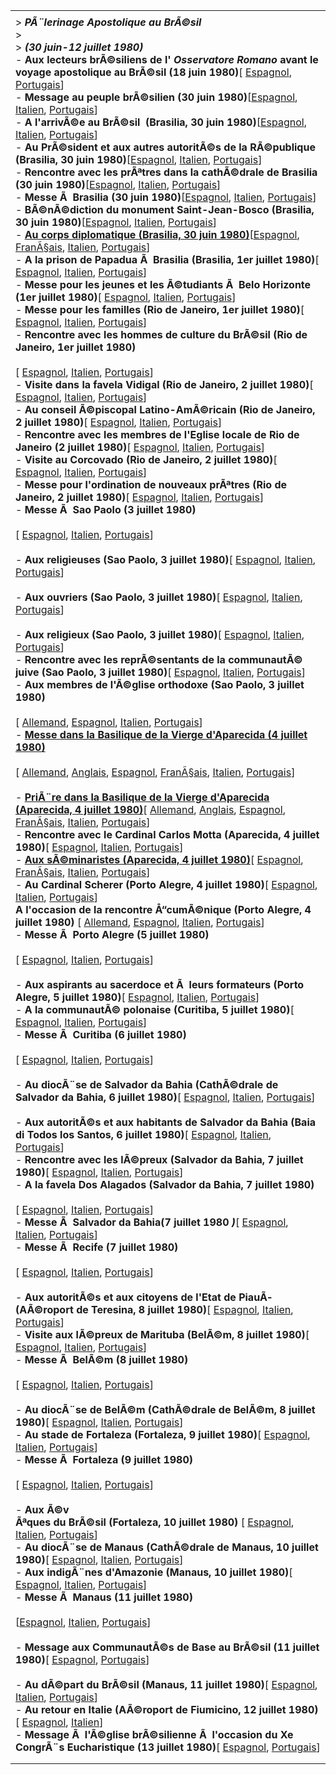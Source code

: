 |     |
| --- |
|  |
| > ***PÃ¨lerinage Apostolique au BrÃ©sil***<br>> <br>> ***(30 juin-12 juillet 1980)***<br>- **Aux lecteurs brÃ©siliens de l' *Osservatore Romano* avant le voyage apostolique au BrÃ©sil (18 juin 1980)**[ [Espagnol](/content/john-paul-ii/es/letters/1980/documents/hf_jp-ii_let_19800618_brasiliani.html), [Portugais](/content/john-paul-ii/pt/letters/1980/documents/hf_jp-ii_let_19800618_brasiliani.html)]<br>- **Message au peuple brÃ©silien (30 juin 1980)**[[Espagnol](/content/john-paul-ii/es/speeches/1980/june/documents/hf_jp-ii_spe_19800630_messaggio-brasiliani.html), [Italien](/content/john-paul-ii/it/speeches/1980/june/documents/hf_jp-ii_spe_19800630_messaggio-brasiliani.html), [Portugais](/content/john-paul-ii/pt/speeches/1980/june/documents/hf_jp-ii_spe_19800630_messaggio-brasiliani.html)]<br>- **A l'arrivÃ©e au BrÃ©sil  (Brasilia, 30 juin 1980)**[[Espagnol](/content/john-paul-ii/es/speeches/1980/june/documents/hf_jp-ii_spe_19800630_brasile-arrivo.html), [Italien](/content/john-paul-ii/it/speeches/1980/june/documents/hf_jp-ii_spe_19800630_brasile-arrivo.html), [Portugais](/content/john-paul-ii/pt/speeches/1980/june/documents/hf_jp-ii_spe_19800630_brasile-arrivo.html)]<br>- **Au PrÃ©sident et aux autres autoritÃ©s de la RÃ©publique (Brasilia, 30 juin 1980)**[[Espagnol](/content/john-paul-ii/es/speeches/1980/june/documents/hf_jp-ii_spe_19800630_presidente-brasile.html), [Italien](/content/john-paul-ii/it/speeches/1980/june/documents/hf_jp-ii_spe_19800630_presidente-brasile.html), [Portugais](/content/john-paul-ii/pt/speeches/1980/june/documents/hf_jp-ii_spe_19800630_presidente-brasile.html)]<br>- **Rencontre avec les prÃªtres dans la cathÃ©drale de Brasilia (30 juin 1980)**[[Espagnol](/content/john-paul-ii/es/speeches/1980/june/documents/hf_jp-ii_spe_19800630_sacerdoti-brasile.html), [Italien](/content/john-paul-ii/it/speeches/1980/june/documents/hf_jp-ii_spe_19800630_sacerdoti-brasile.html), [Portugais](/content/john-paul-ii/pt/speeches/1980/june/documents/hf_jp-ii_spe_19800630_sacerdoti-brasile.html)]<br>- **Messe Ã  Brasilia (30 juin 1980)**[[Espagnol](/content/john-paul-ii/es/homilies/1980/documents/hf_jp-ii_hom_19800630_brasilia.html), [Italien](/content/john-paul-ii/it/homilies/1980/documents/hf_jp-ii_hom_19800630_brasilia.html), [Portugais](/content/john-paul-ii/pt/homilies/1980/documents/hf_jp-ii_hom_19800630_brasilia.html)]<br>- **BÃ©nÃ©diction du monument Saint-Jean-Bosco (Brasilia, 30 juin 1980)**[[Espagnol](/content/john-paul-ii/es/speeches/1980/june/documents/hf_jp-ii_spe_19800630_sangiovannibosco-brasile.html), [Italien](/content/john-paul-ii/it/speeches/1980/june/documents/hf_jp-ii_spe_19800630_sangiovannibosco-brasile.html), [Portugais](/content/john-paul-ii/pt/speeches/1980/june/documents/hf_jp-ii_spe_19800630_sangiovannibosco-brasile.html)]<br>- **[Au corps diplomatique (Brasilia, 30 juin 1980)](/content/john-paul-ii/fr/speeches/1980/june/documents/hf_jp-ii_spe_19800630_corpo-diplomatico-brasile.html)**[[Espagnol](/content/john-paul-ii/es/speeches/1980/june/documents/hf_jp-ii_spe_19800630_corpo-diplomatico-brasile.html), [FranÃ§ais](/content/john-paul-ii/fr/speeches/1980/june/documents/hf_jp-ii_spe_19800630_corpo-diplomatico-brasile.html), [Italien](/content/john-paul-ii/it/speeches/1980/june/documents/hf_jp-ii_spe_19800630_corpo-diplomatico-brasile.html), [Portugais](/content/john-paul-ii/pt/speeches/1980/june/documents/hf_jp-ii_spe_19800630_corpo-diplomatico-brasile.html)]<br>- **A la prison de Papadua Ã  Brasilia (Brasilia, 1er juillet 1980)**[ [Espagnol](/content/john-paul-ii/es/speeches/1980/july/documents/hf_jp-ii_spe_19800701_carcere-brasile.html), [Italien](/content/john-paul-ii/it/speeches/1980/july/documents/hf_jp-ii_spe_19800701_carcere-brasile.html), [Portugais](/content/john-paul-ii/pt/speeches/1980/july/documents/hf_jp-ii_spe_19800701_carcere-brasile.html)]<br>- **Messe pour les jeunes et les Ã©tudiants Ã  Belo Horizonte (1er juillet 1980)**[ [Espagnol](/content/john-paul-ii/es/homilies/1980/documents/hf_jp-ii_hom_19800701_youth-brazil.html), [Italien](/content/john-paul-ii/it/homilies/1980/documents/hf_jp-ii_hom_19800701_youth-brazil.html), [Portugais](/content/john-paul-ii/pt/homilies/1980/documents/hf_jp-ii_hom_19800701_youth-brazil.html)]<br>- **Messe pour les familles (Rio de Janeiro, 1er juillet 1980)**[ [Espagnol](/content/john-paul-ii/es/homilies/1980/documents/hf_jp-ii_hom_19800701_families-brazil.html), [Italien](/content/john-paul-ii/it/homilies/1980/documents/hf_jp-ii_hom_19800701_families-brazil.html), [Portugais](/content/john-paul-ii/pt/homilies/1980/documents/hf_jp-ii_hom_19800701_families-brazil.html)]<br>- **Rencontre avec les hommes de culture du BrÃ©sil (Rio de Janeiro, 1er juillet 1980)**<br>  <br>   [ [Espagnol](/content/john-paul-ii/es/speeches/1980/july/documents/hf_jp-ii_spe_19800701_cultura-brasile.html), [Italien](/content/john-paul-ii/it/speeches/1980/july/documents/hf_jp-ii_spe_19800701_cultura-brasile.html), [Portugais](/content/john-paul-ii/pt/speeches/1980/july/documents/hf_jp-ii_spe_19800701_cultura-brasile.html)]<br>- **Visite dans la favela Vidigal (Rio de Janeiro, 2 juillet 1980)**[ [Espagnol](/content/john-paul-ii/es/speeches/1980/july/documents/hf_jp-ii_spe_19800702_vidigal-brasile.html), [Italien](/content/john-paul-ii/it/speeches/1980/july/documents/hf_jp-ii_spe_19800702_vidigal-brasile.html), [Portugais](/content/john-paul-ii/pt/speeches/1980/july/documents/hf_jp-ii_spe_19800702_vidigal-brasile.html)]<br>- **Au conseil Ã©piscopal Latino-AmÃ©ricain (Rio de Janeiro, 2 juillet 1980)**[ [Espagnol](/content/john-paul-ii/es/speeches/1980/july/documents/hf_jp-ii_spe_19800702_consiglioepiscopale-brasile.html), [Italien](/content/john-paul-ii/it/speeches/1980/july/documents/hf_jp-ii_spe_19800702_consiglioepiscopale-brasile.html), [Portugais](/content/john-paul-ii/pt/speeches/1980/july/documents/hf_jp-ii_spe_19800702_consiglioepiscopale-brasile.html)]<br>- **Rencontre avec les membres de l'Eglise locale de Rio de Janeiro (2 juillet 1980)**[ [Espagnol](/content/john-paul-ii/es/speeches/1980/july/documents/hf_jp-ii_spe_19800702_cattedrale-brasile.html), [Italien](/content/john-paul-ii/it/speeches/1980/july/documents/hf_jp-ii_spe_19800702_cattedrale-brasile.html), [Portugais](/content/john-paul-ii/pt/speeches/1980/july/documents/hf_jp-ii_spe_19800702_cattedrale-brasile.html)]<br>- **Visite au Corcovado (Rio de Janeiro, 2 juillet 1980)**[ [Espagnol](/content/john-paul-ii/es/speeches/1980/july/documents/hf_jp-ii_spe_19800702_corcovado-brasile.html), [Italien](/content/john-paul-ii/it/speeches/1980/july/documents/hf_jp-ii_spe_19800702_corcovado-brasile.html), [Portugais](/content/john-paul-ii/pt/speeches/1980/july/documents/hf_jp-ii_spe_19800702_corcovado-brasile.html)]<br>- **Messe pour l'ordination de nouveaux prÃªtres (Rio de Janeiro, 2 juillet 1980)**[ [Espagnol](/content/john-paul-ii/es/homilies/1980/documents/hf_jp-ii_hom_19800702_priests-brazil.html), [Italien](/content/john-paul-ii/it/homilies/1980/documents/hf_jp-ii_hom_19800702_priests-brazil.html), [Portugais](/content/john-paul-ii/pt/homilies/1980/documents/hf_jp-ii_hom_19800702_priests-brazil.html)]<br>- **Messe Ã  Sao Paolo (3 juillet 1980)**<br>  <br>  [ [Espagnol](/content/john-paul-ii/es/homilies/1980/documents/hf_jp-ii_hom_19800703_sanpaolo-brazil.html), [Italien](/content/john-paul-ii/it/homilies/1980/documents/hf_jp-ii_hom_19800703_sanpaolo-brazil.html), [Portugais](/content/john-paul-ii/pt/homilies/1980/documents/hf_jp-ii_hom_19800703_sanpaolo-brazil.html)]<br>  <br>- **Aux religieuses (Sao Paolo, 3 juillet 1980)**[ [Espagnol](/content/john-paul-ii/es/speeches/1980/july/documents/hf_jp-ii_spe_19800703_religiose-brasile.html), [Italien](/content/john-paul-ii/it/speeches/1980/july/documents/hf_jp-ii_spe_19800703_religiose-brasile.html), [Portugais](/content/john-paul-ii/pt/speeches/1980/july/documents/hf_jp-ii_spe_19800703_religiose-brasile.html)]<br>  <br>- **Aux ouvriers (Sao Paolo, 3 juillet 1980)**[ [Espagnol](/content/john-paul-ii/es/speeches/1980/july/documents/hf_jp-ii_spe_19800703_operai-brasile.html), [Italien](/content/john-paul-ii/it/speeches/1980/july/documents/hf_jp-ii_spe_19800703_operai-brasile.html), [Portugais](/content/john-paul-ii/pt/speeches/1980/july/documents/hf_jp-ii_spe_19800703_operai-brasile.html)]<br>  <br>- **Aux religieux (Sao Paolo, 3 juillet 1980)**[ [Espagnol](/content/john-paul-ii/es/speeches/1980/july/documents/hf_jp-ii_spe_19800703_religiosi-brasile.html), [Italien](/content/john-paul-ii/it/speeches/1980/july/documents/hf_jp-ii_spe_19800703_religiosi-brasile.html), [Portugais](/content/john-paul-ii/pt/speeches/1980/july/documents/hf_jp-ii_spe_19800703_religiosi-brasile.html)]<br>- **Rencontre avec les reprÃ©sentants de la communautÃ© juive (Sao Paolo, 3 juillet 1980)**[ [Espagnol](/content/john-paul-ii/es/speeches/1980/july/documents/hf_jp-ii_spe_19800703_ebrei-brasile.html), [Italien](/content/john-paul-ii/it/speeches/1980/july/documents/hf_jp-ii_spe_19800703_ebrei-brasile.html), [Portugais](/content/john-paul-ii/pt/speeches/1980/july/documents/hf_jp-ii_spe_19800703_ebrei-brasile.html)]<br>- **Aux membres de l'Ã©glise orthodoxe (Sao Paolo, 3 juillet 1980)**<br>  <br>  [ [Allemand](/content/john-paul-ii/de/speeches/1980/july/documents/hf_jp-ii_spe_19800703_ortodossi-brasile.html), [Espagnol](/content/john-paul-ii/es/speeches/1980/july/documents/hf_jp-ii_spe_19800703_ortodossi-brasile.html), [Italien](/content/john-paul-ii/it/speeches/1980/july/documents/hf_jp-ii_spe_19800703_ortodossi-brasile.html), [Portugais](/content/john-paul-ii/pt/speeches/1980/july/documents/hf_jp-ii_spe_19800703_ortodossi-brasile.html)]<br>- **[Messe dans la Basilique de la Vierge d'Aparecida (4 juillet 1980)](/content/john-paul-ii/fr/homilies/1980/documents/hf_jp-ii_hom_19800704_aparecida-brazil.html)**<br>  <br>   [ [Allemand](/content/john-paul-ii/de/homilies/1980/documents/hf_jp-ii_hom_19800704_aparecida-brazil.html), [Anglais](/content/john-paul-ii/en/homilies/1980/documents/hf_jp-ii_hom_19800704_aparecida-brazil.html), [Espagnol](/content/john-paul-ii/es/homilies/1980/documents/hf_jp-ii_hom_19800704_aparecida-brazil.html), [FranÃ§ais](/content/john-paul-ii/fr/homilies/1980/documents/hf_jp-ii_hom_19800704_aparecida-brazil.html), [Italien](/content/john-paul-ii/it/homilies/1980/documents/hf_jp-ii_hom_19800704_aparecida-brazil.html), [Portugais](/content/john-paul-ii/pt/homilies/1980/documents/hf_jp-ii_hom_19800704_aparecida-brazil.html)]<br>  <br>- **[PriÃ¨re dans la Basilique de la Vierge d'Aparecida (Aparecida, 4 juillet 1980)](/content/john-paul-ii/fr/speeches/1980/july/documents/hf_jp-ii_spe_19800704_aparecida-brasile.html)**[ [Allemand](/content/john-paul-ii/de/speeches/1980/july/documents/hf_jp-ii_spe_19800704_aparecida-brasile.html), [Anglais](/content/john-paul-ii/en/speeches/1980/july/documents/hf_jp-ii_spe_19800704_aparecida-brasile.html), [Espagnol](/content/john-paul-ii/es/speeches/1980/july/documents/hf_jp-ii_spe_19800704_aparecida-brasile.html), [FranÃ§ais](/content/john-paul-ii/fr/speeches/1980/july/documents/hf_jp-ii_spe_19800704_aparecida-brasile.html), [Italien](/content/john-paul-ii/it/speeches/1980/july/documents/hf_jp-ii_spe_19800704_aparecida-brasile.html), [Portugais](/content/john-paul-ii/pt/speeches/1980/july/documents/hf_jp-ii_spe_19800704_aparecida-brasile.html)]<br>- **Rencontre avec le Cardinal Carlos Motta (Aparecida, 4 juillet 1980)**[ [Espagnol](/content/john-paul-ii/es/speeches/1980/july/documents/hf_jp-ii_spe_19800704_motta-brasile.html), [Italien](/content/john-paul-ii/it/speeches/1980/july/documents/hf_jp-ii_spe_19800704_motta-brasile.html), [Portugais](/content/john-paul-ii/pt/speeches/1980/july/documents/hf_jp-ii_spe_19800704_motta-brasile.html)]<br>- **[Aux sÃ©minaristes (Aparecida, 4 juillet 1980)](/content/john-paul-ii/fr/speeches/1980/july/documents/hf_jp-ii_spe_19800704_seminaristi-brasile.html)**[ [Espagnol](/content/john-paul-ii/es/speeches/1980/july/documents/hf_jp-ii_spe_19800704_seminaristi-brasile.html), [FranÃ§ais](/content/john-paul-ii/fr/speeches/1980/july/documents/hf_jp-ii_spe_19800704_seminaristi-brasile.html), [Italien](/content/john-paul-ii/it/speeches/1980/july/documents/hf_jp-ii_spe_19800704_seminaristi-brasile.html), [Portugais](/content/john-paul-ii/pt/speeches/1980/july/documents/hf_jp-ii_spe_19800704_seminaristi-brasile.html)]<br>- **Au Cardinal Scherer (Porto Alegre, 4 juillet 1980)**[ [Espagnol](/content/john-paul-ii/es/speeches/1980/july/documents/hf_jp-ii_spe_19800704_scherer-brasile.html), [Italien](/content/john-paul-ii/it/speeches/1980/july/documents/hf_jp-ii_spe_19800704_scherer-brasile.html), [Portugais](/content/john-paul-ii/pt/speeches/1980/july/documents/hf_jp-ii_spe_19800704_scherer-brasile.html)]<br>**A l'occasion de la rencontre Å“cumÃ©nique (Porto Alegre, 4 juillet 1980)** [ [Allemand](/content/john-paul-ii/de/speeches/1980/july/documents/hf_jp-ii_spe_19800704_ecumenico-brasile.html), [Espagnol](/content/john-paul-ii/es/speeches/1980/july/documents/hf_jp-ii_spe_19800704_ecumenico-brasile.html), [Italien](/content/john-paul-ii/it/speeches/1980/july/documents/hf_jp-ii_spe_19800704_ecumenico-brasile.html), [Portugais](/content/john-paul-ii/pt/speeches/1980/july/documents/hf_jp-ii_spe_19800704_ecumenico-brasile.html)] <br>- **Messe Ã  Porto Alegre (5 juillet 1980)**<br>  <br>   [ [Espagnol](/content/john-paul-ii/es/homilies/1980/documents/hf_jp-ii_hom_19800705_portoalegre-brazil.html), [Italien](/content/john-paul-ii/it/homilies/1980/documents/hf_jp-ii_hom_19800705_portoalegre-brazil.html), [Portugais](/content/john-paul-ii/pt/homilies/1980/documents/hf_jp-ii_hom_19800705_portoalegre-brazil.html)]<br>  <br>- **Aux aspirants au sacerdoce et Ã  leurs formateurs (Porto Alegre, 5 juillet 1980)**[ [Espagnol](/content/john-paul-ii/es/speeches/1980/july/documents/hf_jp-ii_spe_19800705_chiamati-portoalegre.html), [Italien](/content/john-paul-ii/it/speeches/1980/july/documents/hf_jp-ii_spe_19800705_chiamati-portoalegre.html), [Portugais](/content/john-paul-ii/pt/speeches/1980/july/documents/hf_jp-ii_spe_19800705_chiamati-portoalegre.html)]<br>- **A la communautÃ© polonaise (Curitiba, 5 juillet 1980)**[ [Espagnol](/content/john-paul-ii/es/speeches/1980/july/documents/hf_jp-ii_spe_19800705_polacchi-curitiba.html), [Italien](/content/john-paul-ii/it/speeches/1980/july/documents/hf_jp-ii_spe_19800705_polacchi-curitiba.html), [Portugais](/content/john-paul-ii/pt/speeches/1980/july/documents/hf_jp-ii_spe_19800705_polacchi-curitiba.html)]<br>- **Messe Ã  Curitiba (6 juillet 1980)**<br>  <br>   [ [Espagnol](/content/john-paul-ii/es/homilies/1980/documents/hf_jp-ii_hom_19800706_curitiba-brazil.html), [Italien](/content/john-paul-ii/it/homilies/1980/documents/hf_jp-ii_hom_19800706_curitiba-brazil.html), [Portugais](/content/john-paul-ii/pt/homilies/1980/documents/hf_jp-ii_hom_19800706_curitiba-brazil.html)]<br>  <br>- **Au diocÃ¨se de Salvador da Bahia (CathÃ©drale de Salvador da Bahia, 6 juillet 1980)**[ [Espagnol](/content/john-paul-ii/es/speeches/1980/july/documents/hf_jp-ii_spe_19800706_cattedrale-salvador.html), [Italien](/content/john-paul-ii/it/speeches/1980/july/documents/hf_jp-ii_spe_19800706_cattedrale-salvador.html), [Portugais](/content/john-paul-ii/pt/speeches/1980/july/documents/hf_jp-ii_spe_19800706_cattedrale-salvador.html)]<br>  <br>- **Aux autoritÃ©s et aux habitants de Salvador da Bahia (Baia di Todos los Santos, 6 juillet 1980)**[ [Espagnol](/content/john-paul-ii/es/speeches/1980/july/documents/hf_jp-ii_spe_19800706_popolo-salvador.html), [Italien](/content/john-paul-ii/it/speeches/1980/july/documents/hf_jp-ii_spe_19800706_popolo-salvador.html), [Portugais](/content/john-paul-ii/pt/speeches/1980/july/documents/hf_jp-ii_spe_19800706_popolo-salvador.html)]<br>- **Rencontre avec les lÃ©preux (Salvador da Bahia, 7 juillet 1980)**[ [Espagnol](/content/john-paul-ii/es/speeches/1980/july/documents/hf_jp-ii_spe_19800707_lebbrosi-bahia.html), [Italien](/content/john-paul-ii/it/speeches/1980/july/documents/hf_jp-ii_spe_19800707_lebbrosi-bahia.html), [Portugais](/content/john-paul-ii/pt/speeches/1980/july/documents/hf_jp-ii_spe_19800707_lebbrosi-bahia.html)]<br>- **A la favela Dos Alagados (Salvador da Bahia, 7 juillet 1980)**<br>  <br>  [ [Espagnol](/content/john-paul-ii/es/speeches/1980/july/documents/hf_jp-ii_spe_19800707_favela-bahia.html), [Italien](/content/john-paul-ii/it/speeches/1980/july/documents/hf_jp-ii_spe_19800707_favela-bahia.html), [Portugais](/content/john-paul-ii/pt/speeches/1980/july/documents/hf_jp-ii_spe_19800707_favela-bahia.html)]<br>- **Messe Ã  Salvador da Bahia(7 juillet 1980 *)***[ [Espagnol](/content/john-paul-ii/es/homilies/1980/documents/hf_jp-ii_hom_19800707_bahia-brazil.html), [Italien](/content/john-paul-ii/it/homilies/1980/documents/hf_jp-ii_hom_19800707_bahia-brazil.html), [Portugais](/content/john-paul-ii/pt/homilies/1980/documents/hf_jp-ii_hom_19800707_bahia-brazil.html)]<br>- **Messe Ã  Recife (7 juillet 1980)**<br>  <br>   [ [Espagnol](/content/john-paul-ii/es/homilies/1980/documents/hf_jp-ii_hom_19800707_recife-brazil.html), [Italien](/content/john-paul-ii/it/homilies/1980/documents/hf_jp-ii_hom_19800707_recife-brazil.html), [Portugais](/content/john-paul-ii/pt/homilies/1980/documents/hf_jp-ii_hom_19800707_recife-brazil.html)]<br>  <br>- **Aux autoritÃ©s et aux citoyens de l'Etat de PiauÃ­ (AÃ©roport de Teresina, 8 juillet 1980)**[ [Espagnol](/content/john-paul-ii/es/speeches/1980/july/documents/hf_jp-ii_spe_19800708_piaui-brasile.html), [Italien](/content/john-paul-ii/it/speeches/1980/july/documents/hf_jp-ii_spe_19800708_piaui-brasile.html), [Portugais](/content/john-paul-ii/pt/speeches/1980/july/documents/hf_jp-ii_spe_19800708_piaui-brasile.html)]<br>- **Visite aux lÃ©preux de Marituba (BelÃ©m, 8 juillet 1980)**[ [Espagnol](/content/john-paul-ii/es/speeches/1980/july/documents/hf_jp-ii_spe_19800708_lebbrosario-belem.html), [Italien](/content/john-paul-ii/it/speeches/1980/july/documents/hf_jp-ii_spe_19800708_lebbrosario-belem.html), [Portugais](/content/john-paul-ii/pt/speeches/1980/july/documents/hf_jp-ii_spe_19800708_lebbrosario-belem.html)]<br>- **Messe Ã  BelÃ©m (8 juillet 1980)**<br>  <br>   [ [Espagnol](/content/john-paul-ii/es/homilies/1980/documents/hf_jp-ii_hom_19800708_belem-brazil.html), [Italien](/content/john-paul-ii/it/homilies/1980/documents/hf_jp-ii_hom_19800708_belem-brazil.html), [Portugais](/content/john-paul-ii/pt/homilies/1980/documents/hf_jp-ii_hom_19800708_belem-brazil.html)]<br>  <br>- **Au diocÃ¨se de BelÃ©m (CathÃ©drale de BelÃ©m, 8 juillet 1980)**[ [Espagnol](/content/john-paul-ii/es/speeches/1980/july/documents/hf_jp-ii_spe_19800708_diocesi-belem.html), [Italien](/content/john-paul-ii/it/speeches/1980/july/documents/hf_jp-ii_spe_19800708_diocesi-belem.html), [Portugais](/content/john-paul-ii/pt/speeches/1980/july/documents/hf_jp-ii_spe_19800708_diocesi-belem.html)]<br>- **Au stade de Fortaleza (Fortaleza, 9 juillet 1980)**[ [Espagnol](/content/john-paul-ii/es/speeches/1980/july/documents/hf_jp-ii_spe_19800709_stadio-fortaleza.html), [Italien](/content/john-paul-ii/it/speeches/1980/july/documents/hf_jp-ii_spe_19800709_stadio-fortaleza.html), [Portugais](/content/john-paul-ii/pt/speeches/1980/july/documents/hf_jp-ii_spe_19800709_stadio-fortaleza.html)]<br>- **Messe Ã  Fortaleza (9 juillet 1980)**<br>  <br>   [ [Espagnol](/content/john-paul-ii/es/homilies/1980/documents/hf_jp-ii_hom_19800709_fortaleza-brazil.html), [Italien](/content/john-paul-ii/it/homilies/1980/documents/hf_jp-ii_hom_19800709_fortaleza-brazil.html), [Portugais](/content/john-paul-ii/pt/homilies/1980/documents/hf_jp-ii_hom_19800709_fortaleza-brazil.html)]<br>  <br>- **Aux Ã©v**<br>**Ãªques du BrÃ©sil (Fortaleza, 10 juillet 1980)** [ [Espagnol](/content/john-paul-ii/es/speeches/1980/july/documents/hf_jp-ii_spe_19800710_vescovi-fortaleza.html), [Italien](/content/john-paul-ii/it/speeches/1980/july/documents/hf_jp-ii_spe_19800710_vescovi-fortaleza.html), [Portugais](/content/john-paul-ii/pt/speeches/1980/july/documents/hf_jp-ii_spe_19800710_vescovi-fortaleza.html)] <br>- **Au diocÃ¨se de Manaus (CathÃ©drale de Manaus, 10 juillet 1980)**[ [Espagnol](/content/john-paul-ii/es/speeches/1980/july/documents/hf_jp-ii_spe_19800710_diocesi-manaus.html), [Italien](/content/john-paul-ii/it/speeches/1980/july/documents/hf_jp-ii_spe_19800710_diocesi-manaus.html), [Portugais](/content/john-paul-ii/pt/speeches/1980/july/documents/hf_jp-ii_spe_19800710_diocesi-manaus.html)]<br>- **Aux indigÃ¨nes d'Amazonie (Manaus, 10 juillet 1980)**[ [Espagnol](/content/john-paul-ii/es/speeches/1980/july/documents/hf_jp-ii_spe_19800710_indios-manaus.html), [Italien](/content/john-paul-ii/it/speeches/1980/july/documents/hf_jp-ii_spe_19800710_indios-manaus.html), [Portugais](/content/john-paul-ii/pt/speeches/1980/july/documents/hf_jp-ii_spe_19800710_indios-manaus.html)]<br>- **Messe Ã  Manaus (11 juillet 1980)**<br>  <br>   [[Espagnol](/content/john-paul-ii/es/homilies/1980/documents/hf_jp-ii_hom_19800711_manaus-brazil.html), [Italien](/content/john-paul-ii/it/homilies/1980/documents/hf_jp-ii_hom_19800711_manaus-brazil.html), [Portugais](/content/john-paul-ii/pt/homilies/1980/documents/hf_jp-ii_hom_19800711_manaus-brazil.html)]<br>  <br>- **Message aux CommunautÃ©s de Base au BrÃ©sil (11 juillet 1980)**[ [Espagnol](http://w2.vatican.va/content/john-paul-ii/es/messages/pont_messages/1980/documents/hf_jp-ii_mes_19800711_comunita-base-brasile.html), [Portugais](http://w2.vatican.va/content/john-paul-ii/pt/messages/pont_messages/1980/documents/hf_jp-ii_mes_19800711_comunita-base-brasile.html)]<br>  <br>- **Au dÃ©part du BrÃ©sil (Manaus, 11 juillet 1980)**[ [Espagnol](/content/john-paul-ii/es/speeches/1980/july/documents/hf_jp-ii_spe_19800711_partenza-brasile.html), [Italien](/content/john-paul-ii/it/speeches/1980/july/documents/hf_jp-ii_spe_19800711_partenza-brasile.html), [Portugais](/content/john-paul-ii/pt/speeches/1980/july/documents/hf_jp-ii_spe_19800711_partenza-brasile.html)]<br>- **Au retour en Italie (AÃ©roport de Fiumicino, 12 juillet 1980)**[ [Espagnol](/content/john-paul-ii/es/speeches/1980/july/documents/hf_jp-ii_spe_19800712_rientro-brasile.html), [Italien](/content/john-paul-ii/it/speeches/1980/july/documents/hf_jp-ii_spe_19800712_rientro-brasile.html)]<br>- **Message Ã  l'Ã©glise brÃ©silienne Ã  l'occasion du Xe CongrÃ¨s Eucharistique (13 juillet 1980)**[ [Espagnol](/content/john-paul-ii/es/messages/pont_messages/1980/documents/hf_jp-ii_mes_19800713_messaggio-chiesa-brasile.html), [Portugais](/content/john-paul-ii/pt/messages/pont_messages/1980/documents/hf_jp-ii_mes_19800713_messaggio-chiesa-brasile.html)] |
|  |
|  |